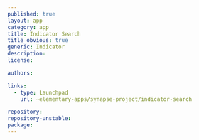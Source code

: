 ```yaml
---
published: true
layout: app
category: app
title: Indicator Search
title_obvious: true
generic: Indicator
description:
license:

authors: 

links:
  - type: Launchpad
    url: ~elementary-apps/synapse-project/indicator-search

repository:
repository-unstable:
package:
---
```

